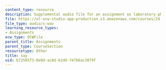 ```yaml
---
content_type: resource
description: Supplemental audio file for an assignment on laboratory phonology.
file: https://ol-ocw-studio-app-production.s3.amazonaws.com/courses/24-910-topics-in-linguistic-theory-laboratory-phonology-spring-2007/b72585f30e9dac8db2dd747b6ac3079f_say.wav
file_type: audio/x-wav
learning_resource_types:
- Assignments
ocw_type: OCWFile
parent_title: Assignments
parent_type: CourseSection
resourcetype: Other
title: say
uid: b72585f3-0e9d-ac8d-b2dd-747b6ac3079f
---
```

